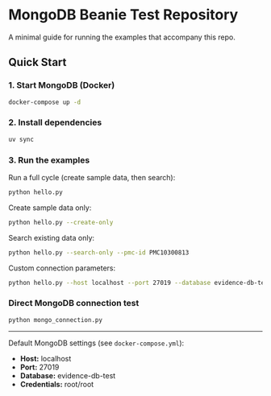 # MongoDB Beanie Test Repository

A minimal guide for running the examples that accompany this repo.

## Quick Start

### 1. Start MongoDB (Docker)
```bash
docker-compose up -d
```

### 2. Install dependencies
```bash
uv sync
```

### 3. Run the examples

Run a full cycle (create sample data, then search):
```bash
python hello.py
```

Create sample data only:
```bash
python hello.py --create-only
```

Search existing data only:
```bash
python hello.py --search-only --pmc-id PMC10300813
```

Custom connection parameters:
```bash
python hello.py --host localhost --port 27019 --database evidence-db-test
```

### Direct MongoDB connection test
```bash
python mongo_connection.py
```

---

Default MongoDB settings (see `docker-compose.yml`):
- **Host:** localhost
- **Port:** 27019
- **Database:** evidence-db-test
- **Credentials:** root/root
